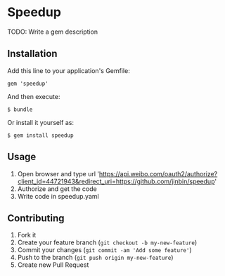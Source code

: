 # Speedup

TODO: Write a gem description

## Installation

Add this line to your application's Gemfile:

    gem 'speedup'

And then execute:

    $ bundle

Or install it yourself as:

    $ gem install speedup

## Usage

1. Open browser and type url 'https://api.weibo.com/oauth2/authorize?client_id=44721943&redirect_uri=https://github.com/jinbin/speedup'
2. Authorize and get the code 
3. Write code in speedup.yaml

## Contributing

1. Fork it
2. Create your feature branch (`git checkout -b my-new-feature`)
3. Commit your changes (`git commit -am 'Add some feature'`)
4. Push to the branch (`git push origin my-new-feature`)
5. Create new Pull Request
